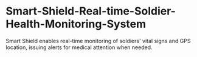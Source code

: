 # Smart-Shield-Real-time-Soldier-Health-Monitoring-System
Smart Shield enables real-time monitoring of soldiers' vital signs and GPS location, issuing alerts for medical attention when needed.
